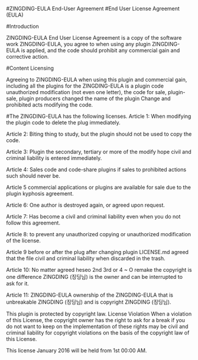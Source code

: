 #ZINGDING-EULA End-User Agreement
#End User License Agreement (EULA)

#Introduction

ZINGDING-EULA End User License Agreement is a copy of the software work ZINGDING-EULA, you agree to when using any plugin ZINGDING-EULA is applied, and the code should prohibit any commercial gain and corrective action.

#Content Licensing

Agreeing to ZINGDING-EULA when using this plugin and commercial gain, including all the plugins for the ZINGDING-EULA is a plugin code unauthorized modification (not even one letter), the code for sale, plugin-sale, plugin producers changed the name of the plugin Change and prohibited acts modifying the code.

#The ZINGDING-EULA has the following licenses.
Article 1: When modifying the plugin code to delete the plug immediately.

Article 2: Biting thing to study, but the plugin should not be used to copy the code.

Article 3: Plugin the secondary, tertiary or more of the modify hope civil and criminal liability is entered immediately.

Article 4: Sales code and code-share plugins if sales to prohibited actions such should never be.

Article 5 commercial applications or plugins are available for sale due to the plugin kyphosis agreement.

Article 6: One author is destroyed again, or agreed upon request.

Article 7: Has become a civil and criminal liability even when you do not follow this agreement.

Article 8: to prevent any unauthorized copying or unauthorized modification of the license.

Article 9 before or after the plug after changing plugin LICENSE.md agreed that the file civil and criminal liability when discarded in the trash.

Article 10: No matter agreed heseo 2nd 3rd or 4 ~ O remake the copyright is one difference ZINGDING (징딩님) is the owner and can be interrupted to ask for it.

Article 11: ZINGDING-EULA ownership of the ZINGDING-EULA that is unbreakable ZINGDING (징딩님) and is copyright ZINGDING (징딩님).

This plugin is protected by copyright law.
License Violation
When a violation of this License, the copyright owner has the right to ask for a break if you do not want to keep on the implementation of these rights may be civil and criminal liability for copyright violations on the basis of the copyright law of this License.

This license
January 2016 will be held from 1st 00:00 AM.

